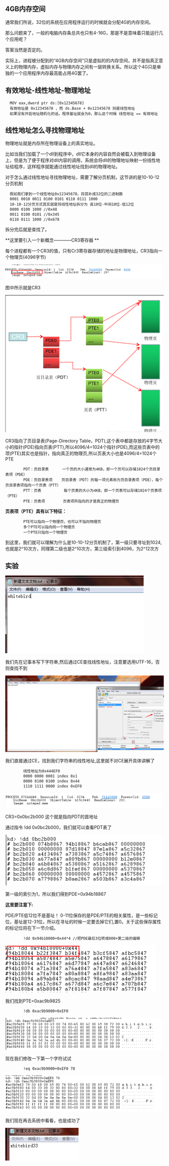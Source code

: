 4GB内存空间
---
通常我们所说，32位的系统在应用程序运行的时候就会分配4G的内存空间。

那么问题来了，一般的电脑内存条总共也只有4-16G，那是不是意味着只能运行几个应用呢？

答案当然是否定的。

实际上，进程被分配到的“4GB内存空间”只是虚拟的的内存空间，并不是指真正意义上的物理内存，虚拟内存与物理内存之间有一层转换关系。所以这个4G只是单独的一个应用程序内存最高能占用4G罢了。

有效地址-线性地址-物理地址
----

      MOV eax,dword ptr ds:[0x12345678]
      有效地址是 0x12345678 ，而 ds.Base + 0x12345678 则是线性地址
      如果没有开启地址随机化的话，程序基址就会为0，那么这个时候 线性地址 == 有效地址


线性地址怎么寻找物理地址
---
物理地址就是内存所在物理设备上的真实地址。

比如当我们加载了一个dll到程序中，dll它本身的内容自然会被载入到物理设备上，但是为了便于程序对dll内容的调用，系统会将dll的物理地址映射一份线性地址给程序，这样程序就能通过线性地址找到dll的物理地址。

对于怎么通过线性地址寻找物理地址，需要了解分页机制，这节讲的是10-10-12分页机制

      假如我们拿到一个线性地址0x12345678，将其补成32位的二进制数 
      0001 0010 0011 0100 0101 0110 0111 1000
      10-10-12分页方式其实就是将线性地址拆分为 高10位-中间10位-低12位
      0000 0100 1000 //0x48
      0011 0100 0101 //0x345
      0110 0111 1000 //0x678
      
拆分完后就是查找了。

**这里要引入一个新概念————CR3寄存器 **

每个进程都有一个CR3的值，只有Cr3寄存器存储的地址是物理地址，CR3指向一个物理页(4096字节)

![](https://raw.githubusercontent.com/Whitebird0/tuchuang/main/QQ%E6%88%AA%E5%9B%BE20211118215027.png)

图中所示就是CR3

![](https://raw.githubusercontent.com/Whitebird0/tuchuang/main/QQ%E6%88%AA%E5%9B%BE20211118215258.png)
      
CR3指向了页目录表(Page-Directory Table，PDT),这个表中都是存放的4字节大小的指针(PDE)指向页表(PTT),所以4096/4=1024个指针(PDE),而这些页表中的项(PTE)其实也是指针，指向真正的物理页,所以页表大小也是4096/4=1024个PTE

            PDT：页目录表      一个页的大小通常为4KB，即一个页可以存储1024个页目录表项（PDE）
            PDE：页目录表项    页目录表（PDT）的每一项元素称为页目录表项（PDE），每个页目录表项指向一个页表（PTT）
            PTT：页表          每个页表的大小为4KB，即一个页表可以存储1024个页表项（PTE）
            PTE：页表项        页表项所指向的才是真正的物理页
            
**页表项（PTE）具有以下特征：**

            PTE可以指向一个物理页，也可以不指向物理页
            多个PTE可以指向同一个物理页
            一个PTE只指向一个物理页            
 
 到这里，我们就可以理解为什么是10-10-12分页机制了，第一级只要寻址到1024,也就是2^10次方，同理第二级也是2^10次方，第三级索引到4096，为2^12次方
 
 实验
 ---
 
 ![](https://raw.githubusercontent.com/Whitebird0/tuchuang/main/QQ%E6%88%AA%E5%9B%BE20211118220111.png)
 
 我们先在记事本写下字符串,然后通过CE查找线性地址，注意要选用UTF-16，否则查找不到
 
 ![](https://raw.githubusercontent.com/Whitebird0/tuchuang/main/QQ%E6%88%AA%E5%9B%BE20211118220608.png)
 
 我们直接通过CE，找到我们字符串的线性地址,这里就不对CE展开具体讲解了
 
            线性地址为0x444EF0
            0000 0000 0001 index 0x1
            0000 0100 0100 index 0x44
            1110 1111 0000 index 0xEF0
 
 ![](https://raw.githubusercontent.com/Whitebird0/tuchuang/main/QQ%E6%88%AA%E5%9B%BE20211118221313.png)
 
 CR3=0x0bc2b000 这个就是指向PDT的首地址
 
 通过指令 !dd 0x0bc2b000，我们就可以查看PDT表了

![](https://raw.githubusercontent.com/Whitebird0/tuchuang/main/QQ%E6%88%AA%E5%9B%BE20211118221430.png)

第一级的索引为1，所以我们得到PDE=0x94b18867

**这里要注意下:**

PDE/PTE低12位不是基址！ 0-11位保存的是PDE/PTE的相关属性，是一些标记位，基址是12-31位，所以在寻址的时候一定要去掉它们,置0。关于这些保存属性的标记位将在下一节介绍。

            !dd 0x94b18000+0x44*4 //把PDE最后3位转成000+第二级的偏移

![](https://raw.githubusercontent.com/Whitebird0/tuchuang/main/QQ%E6%88%AA%E5%9B%BE20211118222259.png)

我们找到PTE=0xac9b9825
      
            !db 0xac9b9000+0xEF0

![](https://raw.githubusercontent.com/Whitebird0/tuchuang/main/QQ%E6%88%AA%E5%9B%BE20211118222832.png)

现在我们修改一下第一个字符试试

            !eq 0xac9b9000+0xEF0 78
            
![](https://raw.githubusercontent.com/Whitebird0/tuchuang/main/QQ%E6%88%AA%E5%9B%BE20211118222951.png)

我们现在再去系统中看看，也是成功了

![](https://raw.githubusercontent.com/Whitebird0/tuchuang/main/QQ%E6%88%AA%E5%9B%BE20211118223028.png)

